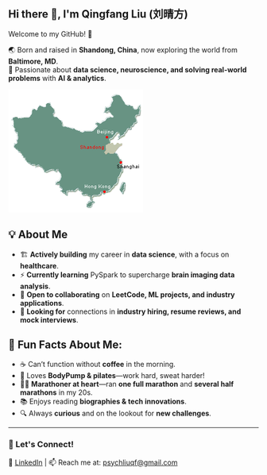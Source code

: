 ## Hi there 👋, I'm Qingfang Liu (刘晴方) 

Welcome to my GitHub! 🚀 

🌏 Born and raised in **Shandong, China**, now exploring the world from **Baltimore, MD**.  
🎯 Passionate about **data science, neuroscience, and solving real-world problems** with **AI & analytics**.

![Where I'm from](shandong_location.gif)

## 💡 About Me

- 🏗 **Actively building** my career in **data science**, with a focus on **healthcare**.  
- ⚡ **Currently learning** PySpark to supercharge **brain imaging data analysis**.  
- 🤝 **Open to collaborating** on **LeetCode, ML projects, and industry applications**.  
- 🎯 **Looking for** connections in **industry hiring, resume reviews, and mock interviews**.

## 💬 Fun Facts About Me:
- ☕ Can’t function without **coffee** in the morning.  
- 🚴 Loves **BodyPump & pilates**—work hard, sweat harder!
- 🏃‍♀️ **Marathoner at heart**—ran **one full marathon** and **several half marathons** in my 20s.  
- 📚 Enjoys reading **biographies & tech innovations**.  
- 🔍 Always **curious** and on the lookout for **new challenges**.  

---

### 💌 Let's Connect!
🔗 [LinkedIn](https://www.linkedin.com/in/qingfang-liu/) | 📫 Reach me at: psychliuqf@gmail.com



